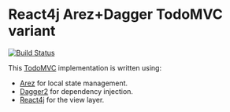 # React4j Arez+Dagger TodoMVC variant

[![Build Status](https://secure.travis-ci.org/react4j/react4j-todomvc.png?branch=dagger)](http://travis-ci.org/react4j/react4j-todomvc)

This [TodoMVC](http://todomvc.com/) implementation is written using:

* [Arez](https://arez.github.io) for local state management.
* [Dagger2](https://google.github.io/dagger) for dependency injection.
* [React4j](https://react4j.github.io) for the view layer.
